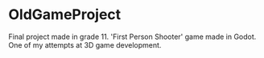 # OldGameProject
Final project made in grade 11. 'First Person Shooter' game made in Godot. One of my attempts at 3D game development.
